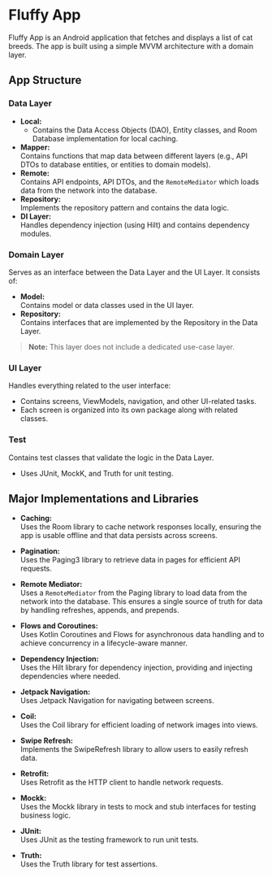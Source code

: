 # Fluffy App

Fluffy App is an Android application that fetches and displays a list of cat breeds. The app is built using a simple MVVM architecture with a domain layer.

## App Structure

### Data Layer
- **Local:**  
   - Contains the Data Access Objects (DAO), Entity classes, and Room Database implementation for local caching.
- **Mapper:**  
  Contains functions that map data between different layers (e.g., API DTOs to database entities, or entities to domain models).
- **Remote:**  
  Contains API endpoints, API DTOs, and the `RemoteMediator` which loads data from the network into the database.
- **Repository:**  
  Implements the repository pattern and contains the data logic.
- **DI Layer:**  
  Handles dependency injection (using Hilt) and contains dependency modules.

### Domain Layer
Serves as an interface between the Data Layer and the UI Layer. It consists of:
- **Model:**  
  Contains model or data classes used in the UI layer.
- **Repository:**  
  Contains interfaces that are implemented by the Repository in the Data Layer.

> **Note:** This layer does not include a dedicated use-case layer.

### UI Layer
Handles everything related to the user interface:
- Contains screens, ViewModels, navigation, and other UI-related tasks.
- Each screen is organized into its own package along with related classes.

### Test
Contains test classes that validate the logic in the Data Layer.
- Uses JUnit, MockK, and Truth for unit testing.

## Major Implementations and Libraries

- **Caching:**  
  Uses the Room library to cache network responses locally, ensuring the app is usable offline and that data persists across screens.

- **Pagination:**  
  Uses the Paging3 library to retrieve data in pages for efficient API requests.

- **Remote Mediator:**  
  Uses a `RemoteMediator` from the Paging library to load data from the network into the database. This ensures a single source of truth for data by handling refreshes, appends, and prepends.

- **Flows and Coroutines:**  
  Uses Kotlin Coroutines and Flows for asynchronous data handling and to achieve concurrency in a lifecycle-aware manner.

- **Dependency Injection:**  
  Uses the Hilt library for dependency injection, providing and injecting dependencies where needed.

- **Jetpack Navigation:**  
  Uses Jetpack Navigation for navigating between screens.

- **Coil:**  
  Uses the Coil library for efficient loading of network images into views.

- **Swipe Refresh:**  
  Implements the SwipeRefresh library to allow users to easily refresh data.

- **Retrofit:**  
  Uses Retrofit as the HTTP client to handle network requests.

- **Mockk:**  
  Uses the Mockk library in tests to mock and stub interfaces for testing business logic.

- **JUnit:**  
  Uses JUnit as the testing framework to run unit tests.

- **Truth:**  
  Uses the Truth library for test assertions.
